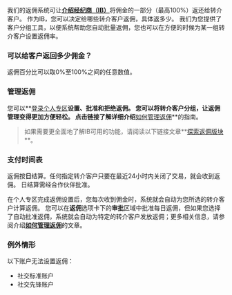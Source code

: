
我们的返佣系统可让[**介绍经纪商（IB）**](https://get.exnessaffiliates.help/hc/zh-cn/articles/360016500199-Introducing-Broker)将佣金的一部分（最高100%）返还给转介客户。 作为IB，您可以决定给哪些转介客户返佣，具体返多少。 我们为您提供了客户分组工具，以便系统帮助您自动批量返佣，您也可以在方便的时候为某一组转介客户设置返佣率。

### **可以给客户返回多少佣金？** ###

返佣百分比可以取0%至100%之间的任意数值。

### **管理返佣** ###

您可以**[登录个人专区](https://my.exness.partners/login)**设置、批准和拒绝返佣。 您可以将转介客户分组，让返佣管理变得更加方便轻松。 点击链接了解详细介绍**[如何管理返佣](https://get.exnessaffiliates.help/hc/zh-cn/articles/360016493400)**的指南。

> 如果需要更全面地了解IB可用的功能，请阅读以下链接文章**[探索返佣版块](https://get.exnessaffiliates.help/hc/zh-cn/articles/5488316673042)**。

### **支付时间表** ###

返佣按**日**结算。任何指定转介客户只要在最近24小时内关闭了交易，就会收到返佣。 日结算需经合作伙伴批准。

在个人专区完成返佣设置后，您每次收到佣金时，系统就会自动为您所选的转介客户计算返佣。 您可以在**返佣**选项卡下的**审批**区域中批准每日返佣，但如果您选择了自动批准返佣，系统就会自动为特定的转介客户发放返佣；更多相关信息，请参阅介绍[**如何管理返佣**](https://get.exnessaffiliates.help/hc/zh-cn/articles/360016493400)的文章。

### **例外情形** ###

以下账户无法设置返佣：

-   社交标准账户
-   社交先锋账户